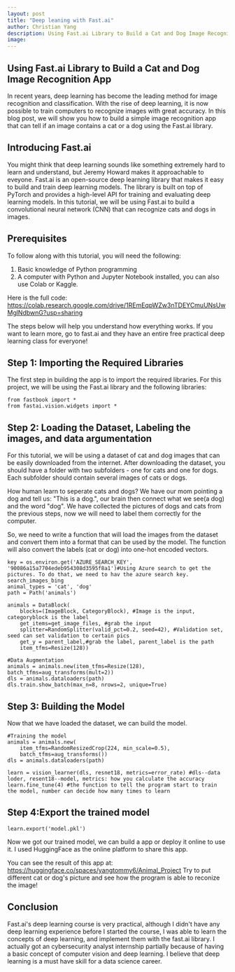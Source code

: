 ```yaml
---
layout: post
title: "Deep leaning with Fast.ai"
author: Christian Yang
description: Using Fast.ai Library to Build a Cat and Dog Image Recognition App
image:
---
```


## Using Fast.ai Library to Build a Cat and Dog Image Recognition App

In recent years, deep learning has become the leading method for image recognition and classification. With the rise of deep learning, it is now possible to train computers to recognize images with great accuracy. In this blog post, we will show you how to build a simple image recognition app that can tell if an image contains a cat or a dog using the Fast.ai library.

## Introducing Fast.ai

You might think that deep learning sounds like something extremely hard to learn and understand, but Jeremy Howard makes it approachable to eveyone. Fast.ai is an open-source deep learning library that makes it easy to build and train deep learning models. The library is built on top of PyTorch and provides a high-level API for training and evaluating deep learning models. In this tutorial, we will be using Fast.ai to build a convolutional neural network (CNN) that can recognize cats and dogs in images.

## Prerequisites

To follow along with this tutorial, you will need the following:

1. Basic knowledge of Python programming
2. A computer with Python and Jupyter Notebook installed, you can also use Colab or Kaggle.

Here is the full code:
https://colab.research.google.com/drive/1REmEqpWZw3nTDEYCmuUNsUwMglNdbwnG?usp=sharing

The steps below will help you understand how everything works. If you want to learn more, go to fast.ai and they have an entire free practical deep learning class for everyone!

## Step 1: Importing the Required Libraries

The first step in building the app is to import the required libraries. For this project, we will be using the Fast.ai library and the following libraries:

```
from fastbook import *
from fastai.vision.widgets import *
```

## Step 2: Loading the Dataset, Labeling the images, and data argumentation

For this tutorial, we will be using a dataset of cat and dog images that can be easily downloaded from the internet. After downloading the dataset, you should have a folder with two subfolders - one for cats and one for dogs. Each subfolder should contain several images of cats or dogs.

How human learn to seperate cats and dogs? We have our mom pointing a dog and tell us: "This is a dog.", our brain then connect what we see(a dog) and the word "dog". We have collected the pictures of dogs and cats from the previous steps, now we will need to label them correctly for the computer.

So, we need to write a function that will load the images from the dataset and convert them into a format that can be used by the model. The function will also convert the labels (cat or dog) into one-hot encoded vectors.

```
key = os.environ.get('AZURE_SEARCH_KEY', '90086a15a7704edeb954308d3595f8a1')#Using Azure search to get the pictures. To do that, we need to hav the azure search key.
search_images_bing
animal_types = 'cat', 'dog'
path = Path('animals')
```

```
animals = DataBlock(
    blocks=(ImageBlock, CategoryBlock), #Image is the input, categoryblock is the label
    get_items=get_image_files, #grab the input
    splitter=RandomSplitter(valid_pct=0.2, seed=42), #Validation set, seed can set validation to certain pics
    get_y = parent_label,#grab the label, parent_label is the path
    item_tfms=Resize(128))
```

```
#Data Augmentation
animals = animals.new(item_tfms=Resize(128), batch_tfms=aug_transforms(mult=2))
dls = animals.dataloaders(path)
dls.train.show_batch(max_n=8, nrows=2, unique=True)
```

## Step 3: Building the Model

Now that we have loaded the dataset, we can build the model.

```
#Training the model
animals = animals.new(
    item_tfms=RandomResizedCrop(224, min_scale=0.5),
    batch_tfms=aug_transforms())
dls = animals.dataloaders(path)
```

```
learn = vision_learner(dls, resnet18, metrics=error_rate) #dls--data loder, resent18--model, metrics: how you calculate the accuracy
learn.fine_tune(4) #the function to tell the program start to train the model, number can decide how many times to learn
```

## Step 4:Export the trained model

```
learn.export('model.pkl')
```

Now we got our trained model, we can build a app or deploy it online to use it. I used HuggingFace as the online platform to share this app.

You can see the result of this app at: https://huggingface.co/spaces/yangtommy6/Animal_Project
Try to put different cat or dog's picture and see how the program is able to reconize the image!

## Conclusion

Fast.ai's deep learning course is very practical, although I didn't have any deep learning experience before I started the course, I was able to learn the concepts of deep learning, and implement them with the fast.ai library. I actually got an cybersecurity analyst internship partially because of having a basic concept of computer vision and deep learning. I believe that deep learning is a must have skill for a data science career.
